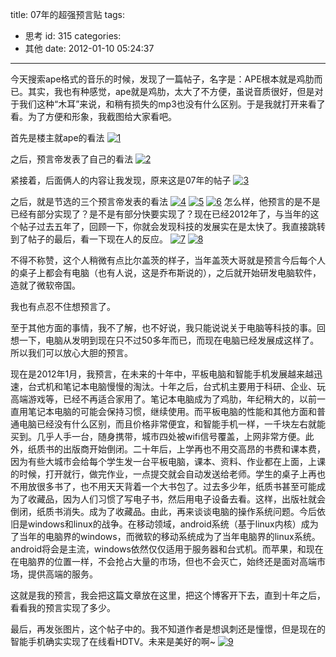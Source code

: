 title: 07年的超强预言贴
tags:
  - 思考
id: 315
categories:
  - 其他
date: 2012-01-10 05:24:37
---

今天搜索ape格式的音乐的时候，发现了一篇帖子，名字是：APE根本就是鸡肋而已。其实，我也有种感觉，ape就是鸡肋，太大了不方便，虽说音质很好，但是对于我们这种“木耳”来说，和稍有损失的mp3也没有什么区别。于是我就打开来看了看。为了方便和形象，我截图给大家看吧。

首先是楼主就ape的看法
[![](http://qxzm-img.b0.upaiyun.com/blog/2012/01/1.jpg "1")](http://qxzm-img.b0.upaiyun.com/blog/2012/01/1.jpg)

之后，预言帝发表了自己的看法
[![](http://qxzm-img.b0.upaiyun.com/blog/2012/01/2.jpg "2")](http://qxzm-img.b0.upaiyun.com/blog/2012/01/2.jpg)

紧接着，后面俩人的内容让我发现，原来这是07年的帖子
[![](http://qxzm-img.b0.upaiyun.com/blog/2012/01/3.jpg "3")](http://qxzm-img.b0.upaiyun.com/blog/2012/01/3.jpg)

之后，就是节选的三个预言帝发表的看法
[![](http://qxzm-img.b0.upaiyun.com/blog/2012/01/4.jpg "4")](http://qxzm-img.b0.upaiyun.com/blog/2012/01/4.jpg)
[![](http://qxzm-img.b0.upaiyun.com/blog/2012/01/5.jpg "5")](http://qxzm-img.b0.upaiyun.com/blog/2012/01/5.jpg)
[![](http://qxzm-img.b0.upaiyun.com/blog/2012/01/6.jpg "6")](http://qxzm-img.b0.upaiyun.com/blog/2012/01/6.jpg)
怎么样，他预言的是不是已经有部分实现了？是不是有部分快要实现了？现在已经2012年了，与当年的这个帖子过去五年了，回顾一下，你就会发现科技的发展实在是太快了。我直接跳转到了帖子的最后，看一下现在人的反应。
[![](http://qxzm-img.b0.upaiyun.com/blog/2012/01/7.jpg "7")](http://qxzm-img.b0.upaiyun.com/blog/2012/01/7.jpg)
[![](http://qxzm-img.b0.upaiyun.com/blog/2012/01/8.jpg "8")](http://qxzm-img.b0.upaiyun.com/blog/2012/01/8.jpg)

不得不称赞，这个人稍微有点比尔盖茨的样子，当年盖茨大哥就是预言今后每个人的桌子上都会有电脑（也有人说，这是乔布斯说的），之后就开始研发电脑软件，造就了微软帝国。

我也有点忍不住想预言了。

至于其他方面的事情，我不了解，也不好说，我只能说说关于电脑等科技的事。回想一下，电脑从发明到现在只不过50多年而已，而现在电脑已经发展成这样了。所以我们可以放心大胆的预言。

现在是2012年1月，我预言，在未来的十年中，平板电脑和智能手机发展越来越迅速，台式机和笔记本电脑慢慢的淘汰。十年之后，台式机主要用于科研、企业、玩高端游戏等，已经不再适合家用了。笔记本电脑成为了鸡肋，年纪稍大的，以前一直用笔记本电脑的可能会保持习惯，继续使用。而平板电脑的性能和其他方面和普通电脑已经没有什么区别，而且价格非常便宜，和智能手机一样，一千块左右就能买到。几乎人手一台，随身携带，城市四处被wifi信号覆盖，上网非常方便。此外，纸质书的出版商开始倒闭。二十年后，上学再也不用交高昂的书费和课本费，因为有些大城市会给每个学生发一台平板电脑，课本、资料、作业都在上面，上课的时候，打开就行，做完作业，一点提交就会自动发送给老师。学生的桌子上再也不用放很多书了，也不用天天背着一个大书包了。过去多少年，纸质书甚至可能成为了收藏品，因为人们习惯了写电子书，然后用电子设备去看。这样，出版社就会倒闭，纸质书消失。成为了收藏品。由此，再来谈谈电脑的操作系统问题。今后依旧是windows和linux的战争。在移动领域，android系统（基于linux内核）成为了当年的电脑界的windows，而微软的移动系统成为了当年电脑界的linux系统。android将会是主流，windows依然仅仅适用于服务器和台式机。而苹果，和现在在电脑界的位置一样，不会抢占大量的市场，但也不会灭亡，始终还是面对高端市场，提供高端的服务。

这就是我的预言，我会把这篇文章放在这里，把这个博客开下去，直到十年之后，看看我的预言实现了多少。

最后，再发张图片，这个帖子中的。我不知道作者是想讽刺还是憧憬，但是现在的智能手机确实实现了在线看HDTV。未来是美好的啊~
[![](http://yujiangshui.com/qianxingzhem.com/wp-content/uploads/2012/01/91.jpg "9")](http://yujiangshui.com/qianxingzhem.com/wp-content/uploads/2012/01/91.jpg)